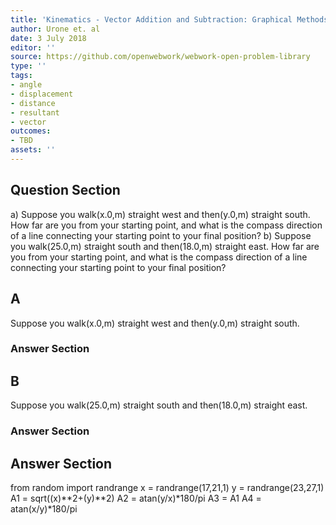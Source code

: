 ```yaml
---
title: 'Kinematics - Vector Addition and Subtraction: Graphical Methods'
author: Urone et. al
date: 3 July 2018
editor: ''
source: https://github.com/openwebwork/webwork-open-problem-library
type: ''
tags:
- angle
- displacement
- distance
- resultant
- vector
outcomes:
- TBD
assets: ''
---
```


## Question Section 

a) Suppose you walk(x.0,m) straight west and then(y.0,m) straight south.
How far are you from your starting point, and what is the compass direction of a line connecting your starting point to your final position?
b) Suppose you walk(25.0,m) straight south and then(18.0,m) straight east.
How far are you from your starting point, and what is the compass direction of a line connecting your starting point to your final position?
## A
Suppose you walk(x.0,m) straight west and then(y.0,m) straight south.
### Answer Section
## B
Suppose you walk(25.0,m) straight south and then(18.0,m) straight east.
### Answer Section


## Answer Section

from random import randrange
x = randrange(17,21,1)
y = randrange(23,27,1)
A1 = sqrt((x)**2+(y)**2)
A2 = atan(y/x)*180/pi
A3 = A1
A4 = atan(x/y)*180/pi